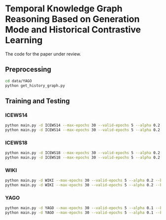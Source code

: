 # Temporal Knowledge Graph Reasoning Based on Generation Mode and Historical Contrastive Learning

The code for the paper under review.

## Preprocessing
```bash
cd data/YAGO
python get_history_graph.py
```

## Training and Testing
### ICEWS14
```bash
python main.py -d ICEWS14 --max-epochs 30 --valid-epochs 5 --alpha 0.2 --beta 0.1 --lambdax 2.0 --batch-size 1024 --lr 0.001 --save_dir SAVE --eva_dir SAVE --time-stamp 1 --entity subject
python main.py -d ICEWS14 --max-epochs 30 --valid-epochs 5 --alpha 0.2 --beta 0.1 --lambdax 2.0 --batch-size 1024 --lr 0.001 --save_dir SAVE --eva_dir SAVE --time-stamp 1 --entity object
```

### ICEWS18
```bash
python main.py -d ICEWS18 --max-epochs 30 --valid-epochs 5 --alpha 0.2 --beta 0.1 --lambdax 2.0 --batch-size 1024 --lr 0.001 --save_dir SAVE --eva_dir SAVE --time-stamp 24 --entity subject
python main.py -d ICEWS18 --max-epochs 30 --valid-epochs 5 --alpha 0.2 --beta 0.1 --lambdax 2.0 --batch-size 1024 --lr 0.001 --save_dir SAVE --eva_dir SAVE --time-stamp 24 --entity object
```

### WIKI
```bash
python main.py -d WIKI --max-epochs 30 --valid-epochs 5 --alpha 0.2 --beta 0.1 --lambdax 10.0 --batch-size 1024 --lr 0.001 --save_dir SAVE --eva_dir SAVE --time-stamp 1 --entity subject
python main.py -d WIKI --max-epochs 30 --valid-epochs 5 --alpha 0.2 --beta 0.1 --lambdax 10.0 --batch-size 1024 --lr 0.001 --save_dir SAVE --eva_dir SAVE --time-stamp 1 --entity object
```

### YAGO
```bash
python main.py -d YAGO --max-epochs 30 --valid-epochs 5 --alpha 0.1 --beta 0.1 --lambdax 10.0 --batch-size 1024 --lr 0.001 --save_dir SAVE --eva_dir SAVE --time-stamp 1 --entity subject
python main.py -d YAGO --max-epochs 30 --valid-epochs 5 --alpha 0.1 --beta 0.1 --lambdax 10.0 --batch-size 1024 --lr 0.001 --save_dir SAVE --eva_dir SAVE --time-stamp 1 --entity object
```
